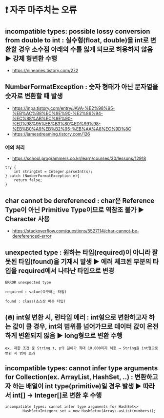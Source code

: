 # ❗ 자주 마주치는 오류

## incompatible types: possible lossy conversion from double to int : 실수형(float, double)을 int로 변환할 경우 소수점 아래의 수를 잃게 되므로 허용하지 않음 ▶ 강제 형변환 수행
- https://ninearies.tistory.com/272

## NumberFormatException : 숫자 형태가 아닌 문자열을 숫자로 변환할 때 발생
- https://inpa.tistory.com/entry/JAVA-%E2%98%95-%EB%AC%B8%EC%9E%90-%E2%86%94-%EC%88%AB%EC%9E%90-%ED%98%95%EB%B3%80%ED%99%98-%EB%B0%A9%EB%B2%95-%EB%AA%A8%EC%9D%8C
- https://jamesdreaming.tistory.com/126

### 예외 처리
- https://school.programmers.co.kr/learn/courses/30/lessons/12918
```
try {
    int stringInt = Integer.parseInt(s);
} catch (NumberFormatException e){
    return false;
}
```

## char cannot be dereferenced : char은 Reference Type이 아닌 Primitive Type이므로 역참조 불가 ▶ Character 사용
- https://stackoverflow.com/questions/5527114/char-cannot-be-dereferenced-error

## unexpected type : 원하는 타입(required)이 아니라 잘못된 타입(found)을 기재시 발생 ▶ 에러 체크된 부분의 타입을 required에서 나타난 타입으로 변경
```
ERROR unexpected type

required : value(요구하는 타입)

found : class(소스상 써준 타입)
```

## (🔥) int형 변환 시, 런타임 에러 : int형으로 변환하고자 하는 값이 클 경우, int의 범위를 넘어가므로 데이터 값이 온전하게 변환되지 않음 ▶ long형으로 변환 수행
```
ex. 제한 조건 중 String t, p의 길이가 최대 10,000까지 허용 → String을 int형으로 변환 시 범위 초과
```

##  incompatible types: cannot infer type arguments for Collection(ex. ArrayList, HashSet, ..) : 변환하고자 하는 배열이 int type(primitive)일 경우 발생 ▶ 따라서 int[] -> Integer[]로 변환 후 수행
```
incompatible types: cannot infer type arguments for HashSet<>
        HashSet<Integer> set = new HashSet<>(Arrays.asList(numbers));
```
